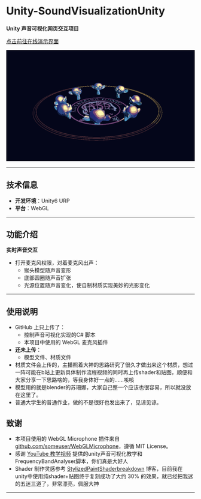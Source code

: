 # Unity-SoundVisualizationUnity

**Unity 声音可视化网页交互项目**  

[点击前往在线演示界面](https://hannahhu.itch.io/singforme)

![项目截图](Screenshots/main_scene.png)

---
## 技术信息

- **开发环境**：Unity6 URP
- **平台**：WebGL  
---
## 功能介绍

**实时声音交互**  
   - 打开麦克风权限，对着麦克风出声：  
     - 猴头模型随声音变形  
     - 底部圆圈随声音扩张  
     - 光源位置随声音变化，使自制材质实现美妙的光影变化  
---

## 使用说明

- GitHub 上只上传了：
  - 控制声音可视化实现的C# 脚本  
  - 本项目中使用的 WebGL 麦克风插件
- **还未上传**：
  - 模型文件、材质文件  
- 材质文件会上传的，主播照着大神的思路研究了很久才做出来这个材质，想过一阵可能在b站上更新具体制作流程视频的同时再上传shader和贴图，顺便和大家分享一下思路啥的，等我身体好一点的……咳咳
- 模型用的就是blender的苏珊娜，大家自己整一个应该也很容易，所以就没放在这里了。
- 普通大学生的普通作业，做的不是很好也发出来了，见谅见谅。

## 致谢

- 本项目使用的 WebGL Microphone 插件来自 [github.com/someuser/WebGLMicrophone](https://github.com/someuser/WebGLMicrophone)，遵循 MIT License。
- 感谢 [YouTube 教学视频](https://www.youtube.com/watch?v=uwCjzUTpR1E) 提供的unity声音可视化教学和FrequencyBandAnalyser脚本，你们真是大好人
- Shader 制作灵感参考 [StylizedPaintShaderbreakdown](https://cyn-prod.com/stylized-paint-shader-breakdown) 博客，目前我在unity中使用纯shader+贴图终于复刻成功了大约 30% 的效果，就已经把我迷的五迷三道了，非常漂亮，佩服大神  

---

